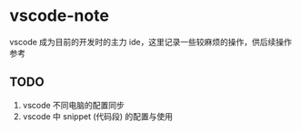 # vscode-note
vscode 成为目前的开发时的主力 ide，这里记录一些较麻烦的操作，供后续操作参考

## TODO
1. vscode 不同电脑的配置同步  
1. vscode 中 snippet (代码段) 的配置与使用  